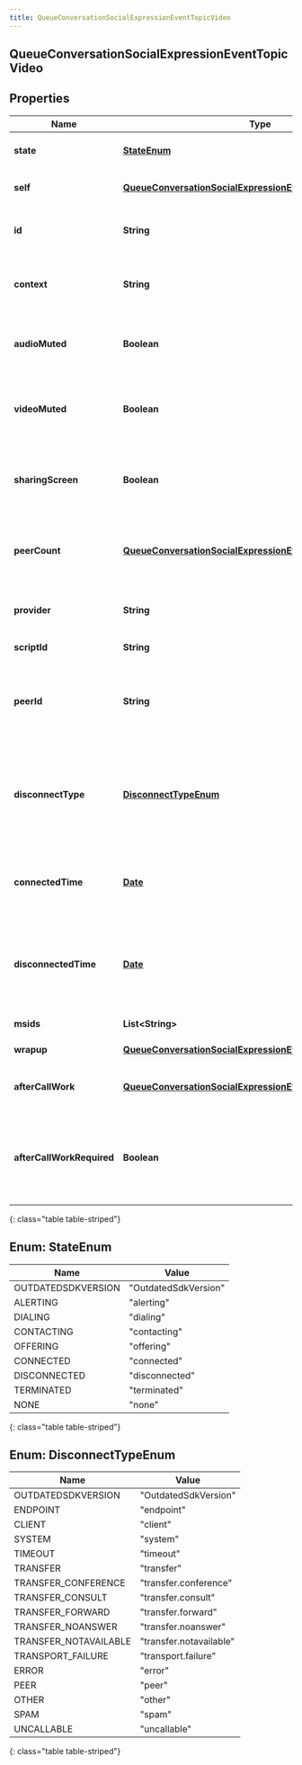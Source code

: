 ```yaml
---
title: QueueConversationSocialExpressionEventTopicVideo
---
```


## QueueConversationSocialExpressionEventTopicVideo

## Properties

| Name                      | Type                                                                                                                                             | Description                                                                                                                     | Notes      |
| ------------------------- | ------------------------------------------------------------------------------------------------------------------------------------------------ | ------------------------------------------------------------------------------------------------------------------------------- | ---------- |
| **state**                 | [**StateEnum**](#StateEnum)<!---->                                                                                                               | The connection state of this communication.                                                                                     | [optional] |
| **self**                  | <!----><!---->[**QueueConversationSocialExpressionEventTopicAddress**](QueueConversationSocialExpressionEventTopicAddress.md)<!---->             | Address and name data for a call endpoint.                                                                                      | [optional] |
| **id**                    | <!----><!---->**String**<!---->                                                                                                                  | A globally unique identifier for this communication.                                                                            | [optional] |
| **context**               | <!----><!---->**String**<!---->                                                                                                                  | The room id context (xmpp jid) for the conference session.                                                                      | [optional] |
| **audioMuted**            | <!----><!---->**Boolean**<!---->                                                                                                                 | Indicates whether this participant has muted their outgoing audio.                                                              | [optional] |
| **videoMuted**            | <!----><!---->**Boolean**<!---->                                                                                                                 | Indicates whether this participant has muted/paused their outgoing video.                                                       | [optional] |
| **sharingScreen**         | <!----><!---->**Boolean**<!---->                                                                                                                 | Indicates whether this participant is sharing their screen to the session.                                                      | [optional] |
| **peerCount**             | <!----><!---->[**QueueConversationSocialExpressionEventTopicObject**](QueueConversationSocialExpressionEventTopicObject.md)<!---->               | The number of peer participants from the perspective of the participant in the conference.                                      | [optional] |
| **provider**              | <!----><!---->**String**<!---->                                                                                                                  | The media provider controlling the video.                                                                                       | [optional] |
| **scriptId**              | <!----><!---->**String**<!---->                                                                                                                  | The UUID of the script to use.                                                                                                  | [optional] |
| **peerId**                | <!----><!---->**String**<!---->                                                                                                                  | The id of the peer communication corresponding to a matching leg for this communication.                                        | [optional] |
| **disconnectType**        | [**DisconnectTypeEnum**](#DisconnectTypeEnum)<!---->                                                                                             | System defined string indicating what caused the communication to disconnect. Will be null until the communication disconnects. | [optional] |
| **connectedTime**         | <!----><!---->[**Date**](Date.md)<!---->                                                                                                         | The timestamp when this communication was connected in the cloud clock.                                                         | [optional] |
| **disconnectedTime**      | <!----><!---->[**Date**](Date.md)<!---->                                                                                                         | The timestamp when this communication disconnected from the conversation in the provider clock.                                 | [optional] |
| **msids**                 | <!----><!---->**List&lt;String&gt;**<!---->                                                                                                      | List of media stream ids                                                                                                        | [optional] |
| **wrapup**                | <!----><!---->[**QueueConversationSocialExpressionEventTopicWrapup**](QueueConversationSocialExpressionEventTopicWrapup.md)<!---->               | Call wrap up or disposition data.                                                                                               | [optional] |
| **afterCallWork**         | <!----><!---->[**QueueConversationSocialExpressionEventTopicAfterCallWork**](QueueConversationSocialExpressionEventTopicAfterCallWork.md)<!----> | A communication&#39;s after-call work data.                                                                                     | [optional] |
| **afterCallWorkRequired** | <!----><!---->**Boolean**<!---->                                                                                                                 | Indicates if after-call is required for a communication. Only used when the ACW Setting is Agent Requested.                     | [optional] |

{: class="table table-striped"}

<a name="StateEnum"></a>

## Enum: StateEnum

| Name               | Value                          |
| ------------------ | ------------------------------ |
| OUTDATEDSDKVERSION | &quot;OutdatedSdkVersion&quot; |
| ALERTING           | &quot;alerting&quot;           |
| DIALING            | &quot;dialing&quot;            |
| CONTACTING         | &quot;contacting&quot;         |
| OFFERING           | &quot;offering&quot;           |
| CONNECTED          | &quot;connected&quot;          |
| DISCONNECTED       | &quot;disconnected&quot;       |
| TERMINATED         | &quot;terminated&quot;         |
| NONE               | &quot;none&quot;               |

{: class="table table-striped"}

<a name="DisconnectTypeEnum"></a>

## Enum: DisconnectTypeEnum

| Name                  | Value                             |
| --------------------- | --------------------------------- |
| OUTDATEDSDKVERSION    | &quot;OutdatedSdkVersion&quot;    |
| ENDPOINT              | &quot;endpoint&quot;              |
| CLIENT                | &quot;client&quot;                |
| SYSTEM                | &quot;system&quot;                |
| TIMEOUT               | &quot;timeout&quot;               |
| TRANSFER              | &quot;transfer&quot;              |
| TRANSFER_CONFERENCE   | &quot;transfer.conference&quot;   |
| TRANSFER_CONSULT      | &quot;transfer.consult&quot;      |
| TRANSFER_FORWARD      | &quot;transfer.forward&quot;      |
| TRANSFER_NOANSWER     | &quot;transfer.noanswer&quot;     |
| TRANSFER_NOTAVAILABLE | &quot;transfer.notavailable&quot; |
| TRANSPORT_FAILURE     | &quot;transport.failure&quot;     |
| ERROR                 | &quot;error&quot;                 |
| PEER                  | &quot;peer&quot;                  |
| OTHER                 | &quot;other&quot;                 |
| SPAM                  | &quot;spam&quot;                  |
| UNCALLABLE            | &quot;uncallable&quot;            |

{: class="table table-striped"}
